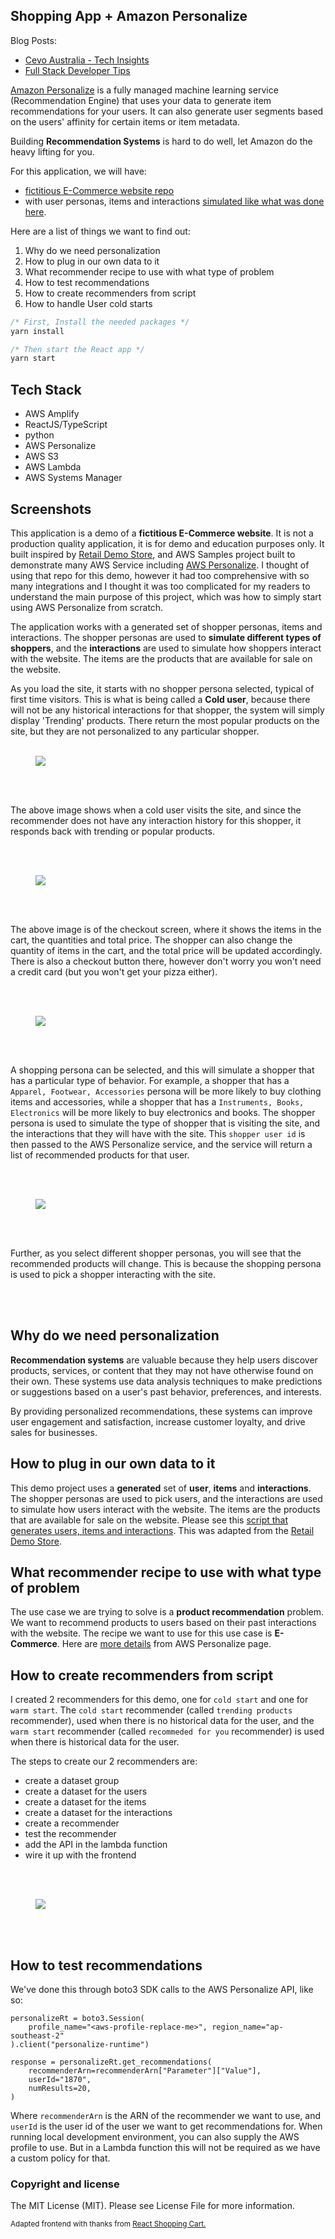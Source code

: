 ## Shopping App + Amazon Personalize

Blog Posts: 
- [Cevo Australia - Tech Insights](https://cevo.com.au/post/build-recommender-systems-the-easy-way-in-aws/)
- [Full Stack Developer Tips](https://fullstackdeveloper.tips/build-recommender-systems-the-easy-way-in-aws/)

[Amazon Personalize](https://aws.amazon.com/personalize/) is a fully managed machine learning service (Recommendation Engine) that uses your data to generate item recommendations for your users. It can also generate user segments based on the users' affinity for certain items or item metadata.

Building **Recommendation Systems** is hard to do well, let Amazon do the heavy lifting for you.

For this application, we will have:

- [fictitious E-Commerce website repo](https://github.com/cevoaustralia/cevo-shopping-demo)
- with user personas, items and interactions [simulated like what was done here](https://github.com/aws-samples/retail-demo-store).

Here are a list of things we want to find out:

1. Why do we need personalization
1. How to plug in our own data to it
1. What recommender recipe to use with what type of problem
1. How to test recommendations
1. How to create recommenders from script
1. How to handle User cold starts

```javascript
/* First, Install the needed packages */
yarn install

/* Then start the React app */
yarn start

```

## Tech Stack
- AWS Amplify
- ReactJS/TypeScript
- python
- AWS Personalize
- AWS S3
- AWS Lambda
- AWS Systems Manager

## Screenshots

This application is a demo of a **fictitious E-Commerce website**. It is not a production quality application, it is for demo and education purposes only. It built inspired by [Retail Demo Store](https://github.com/aws-samples/retail-demo-store), and AWS Samples project built to demonstrate many AWS Service including [AWS Personalize](https://aws.amazon.com/personalize/). I thought of using that repo for this demo, however it had too comprehensive with so many integrations and I thought it was too complicated for my readers to understand the main purpose of this project, which was how to simply start using AWS Personalize from scratch.

The application works with a generated set of shopper personas, items and interactions. The shopper personas are used to **simulate different types of shoppers**, and the **interactions** are used to simulate how shoppers interact with the website. The items are the products that are available for sale on the website. 

As you load the site, it starts with no shopper persona selected, typical of first time visitors. This is what is being called a **Cold user**, because there will not be any historical interactions for that shopper, the system will simply display 'Trending' products. There return the most popular products on the site, but they are not personalized to any particular shopper.
<br/>
<br/>

<figure>
	<a href="./images/00-cevo-shopping-demo.png"><img src="./images/00-cevo-shopping-demo.png"></a>
</figure>
<br/>
<br/>

The above image shows when a cold user visits the site, and since the recommender does not have any interaction history for this shopper, it responds back with trending or popular products. 

<br/>
<br/>

<figure>
	<a href="./images/01-checkout-buy.png"><img src="./images/01-checkout-buy.png"></a>
</figure>
<br/>
<br/>

The above image is of the checkout screen, where it shows the items in the cart, the quantities and total price. The shopper can also change the quantity of items in the cart, and the total price will be updated accordingly. There is also a checkout button there, however don't worry you won't need a credit card (but you won't get your pizza either).

<br/>
<br/>
<figure>
	<a href="./images/02-shopping-persona.png"><img src="./images/02-shopping-persona.png"></a>
</figure>
<br/>
<br/>

A shopping persona can be selected, and this will simulate a shopper that has a particular type of behavior. For example, a shopper that has a `Apparel, Footwear, Accessories` persona will be more likely to buy clothing items and accessories, while a shopper that has a `Instruments, Books, Electronics` will be more likely to buy electronics and books. The shopper persona is used to simulate the type of shopper that is visiting the site, and the interactions that they will have with the site. This `shopper user id` is then passed to the AWS Personalize service, and the service will return a list of recommended products for that user.

<br/>
<br/>
<figure>
	<a href="./images/03-another-persona.png"><img src="./images/03-another-persona.png"></a>
</figure>
<br/>
<br/>

Further, as you select different shopper personas, you will see that the recommended products will change. This is because the shopping persona is used to pick a shopper interacting with the site.

<br/>
<br/>

## Why do we need personalization

**Recommendation systems** are valuable because they help users discover products, services, or content that they may not have otherwise found on their own. These systems use data analysis techniques to make predictions or suggestions based on a user's past behavior, preferences, and interests.

By providing personalized recommendations, these systems can improve user engagement and satisfaction, increase customer loyalty, and drive sales for businesses.

## How to plug in our own data to it

This demo project uses a **generated** set of **user**, **items** and **interactions**. The shopper personas are used to pick users, and the interactions are used to simulate how users interact with the website. The items are the products that are available for sale on the website. Please see this [script that generates users, items and interactions](./generators/generate_interactions_personalize.py). This was adapted from the [Retail Demo Store](https://github.com/aws-samples/retail-demo-store).

## What recommender recipe to use with what type of problem
The use case we are trying to solve is a **product recommendation** problem. We want to recommend products to users based on their past interactions with the website. The recipe we want to use for this use case is **E-Commerce**. Here are [more details](https://docs.aws.amazon.com/personalize/latest/dg/ECOMMERCE-items-dataset.html) from AWS Personalize page. 

## How to create recommenders from script

I created 2 recommenders for this demo, one for `cold start` and one for `warm start`. The `cold start` recommender (called `trending products` recommender), used when there is no historical data for the user, and the `warm start` recommender (called `recommeded for you` recommender) is used when there is historical data for the user.

The steps to create our 2 recommenders are:
- create a dataset group
- create a dataset for the users
- create a dataset for the items
- create a dataset for the interactions
- create a recommender
- test the recommender
- add the API in the lambda function
- wire it up with the frontend
<br/>
<br/>
<figure>
	<a href="./images/05-create-recommenders-inprogress.png"><img src="./images/05-create-recommenders-inprogress.png"></a>
</figure>
<br/>
<br/>

## How to test recommendations

We've done this through boto3 SDK calls to the AWS Personalize API, like so:
```
personalizeRt = boto3.Session(
    profile_name="<aws-profile-replace-me>", region_name="ap-southeast-2"
).client("personalize-runtime")

response = personalizeRt.get_recommendations(
    recommenderArn=recommenderArn["Parameter"]["Value"],
    userId="1870",
    numResults=20,
)
```

Where `recommenderArn` is the ARN of the recommender we want to use, and `userId` is the user id of the user we want to get recommendations for. When running local development environment, you can also supply the AWS profile to use. But in a Lambda function this will not be required as we have a custom policy for that.

### Copyright and license

The MIT License (MIT). Please see License File for more information.

<sub>Adapted frontend with thanks from <a href="https://github.com/jeffersonRibeiro/react-shopping-cart">React Shopping Cart.</a></sub>

</p>
